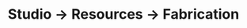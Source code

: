 ---
tags: raecyclopedia
layout: resources.njk
title: Studio → Resources → Fabrication
category: Fabrication
pagename: Plotters
intro: Plotters
entries:
  - name: Cricut Hacking Wiki
    url: http://oscopetutorial.com/cricut/index.php?title=Main_Page
  - name: An Inside Look at the Cricut Expression
    url: https://web.archive.org/web/20181216095816/https://www.thetazzbot.com/2015/02/16/an-inside-look-at-the-cricut-expression/
---